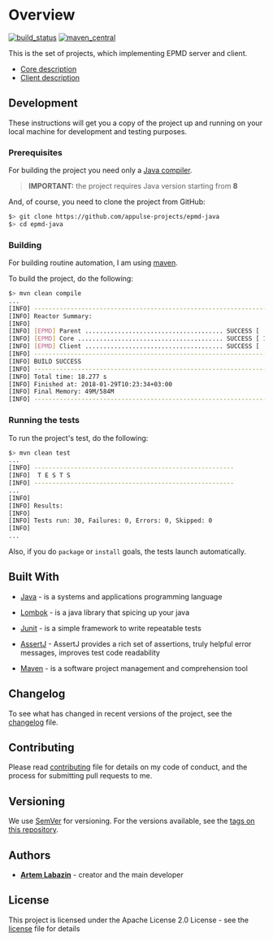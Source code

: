 # Overview

[![build_status](https://travis-ci.org/appulse-projects/epmd-java.svg?branch=master)](https://travis-ci.org/appulse-projects/epmd-java)
[![maven_central](https://maven-badges.herokuapp.com/maven-central/io.appulse.epmd.java/core/badge.svg)](https://maven-badges.herokuapp.com/maven-central/io.appulse.epmd.java/core)

This is the set of projects, which implementing EPMD server and client.

- [Core description](./core/README.md)
- [Client description](./client/README.md)

## Development

These instructions will get you a copy of the project up and running on your local machine for development and testing purposes.

### Prerequisites

For building the project you need only a [Java compiler](http://www.oracle.com/technetwork/java/javase/downloads/index.html).

> **IMPORTANT:** the project requires Java version starting from **8**

And, of course, you need to clone the project from GitHub:

```bash
$> git clone https://github.com/appulse-projects/epmd-java
$> cd epmd-java
```

### Building

For building routine automation, I am using [maven](https://maven.apache.org).

To build the project, do the following:

```bash
$> mvn clean compile
...
[INFO] ------------------------------------------------------------------------
[INFO] Reactor Summary:
[INFO]
[INFO] [EPMD] Parent ...................................... SUCCESS [  0.091 s]
[INFO] [EPMD] Core ........................................ SUCCESS [ 11.966 s]
[INFO] [EPMD] Client ...................................... SUCCESS [  5.504 s]
[INFO] ------------------------------------------------------------------------
[INFO] BUILD SUCCESS
[INFO] ------------------------------------------------------------------------
[INFO] Total time: 18.277 s
[INFO] Finished at: 2018-01-29T10:23:34+03:00
[INFO] Final Memory: 49M/584M
[INFO] ------------------------------------------------------------------------
```

### Running the tests

To run the project's test, do the following:

```bash
$> mvn clean test
...
[INFO] -------------------------------------------------------
[INFO]  T E S T S
[INFO] -------------------------------------------------------
...
[INFO]
[INFO] Results:
[INFO]
[INFO] Tests run: 30, Failures: 0, Errors: 0, Skipped: 0
[INFO]
...
```

Also, if you do `package` or `install` goals, the tests launch automatically.

## Built With

* [Java](http://www.oracle.com/technetwork/java/javase) - is a systems and applications programming language

* [Lombok](https://projectlombok.org) - is a java library that spicing up your java

* [Junit](http://junit.org/junit4/) - is a simple framework to write repeatable tests

* [AssertJ](http://joel-costigliola.github.io/assertj/) - AssertJ provides a rich set of assertions, truly helpful error messages, improves test code readability

* [Maven](https://maven.apache.org) - is a software project management and comprehension tool

## Changelog

To see what has changed in recent versions of the project, see the [changelog](./CHANGELOG.md) file.

## Contributing

Please read [contributing](./CONTRIBUTING.md) file for details on my code of conduct, and the process for submitting pull requests to me.

## Versioning

We use [SemVer](http://semver.org/) for versioning. For the versions available, see the [tags on this repository](https://github.com/appulse-projects/epmd-java/tags).

## Authors

* **[Artem Labazin](https://github.com/xxlabaza)** - creator and the main developer

## License

This project is licensed under the Apache License 2.0 License - see the [license](./LICENSE) file for details
